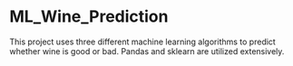 # ML_Wine_Prediction
This project uses three different machine learning algorithms to predict whether wine is good or bad. Pandas and sklearn are utilized extensively.

